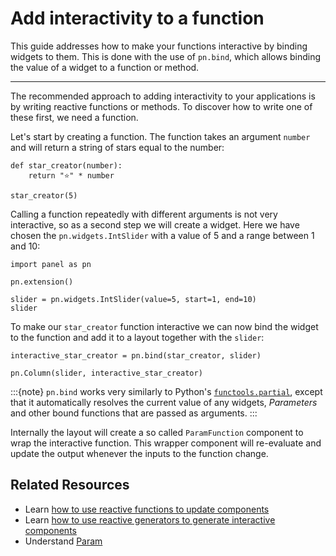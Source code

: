 # Add interactivity to a function

This guide addresses how to make your functions interactive by binding widgets to them. This is done with the use of `pn.bind`, which allows binding the value of a widget to a function or method.

---

The recommended approach to adding interactivity to your applications is by writing reactive functions or methods. To discover how to write one of these first, we need a function.

Let's start by creating a function. The function takes an argument `number` and will return a string of stars equal to the number:

```{pyodide}
def star_creator(number):
    return "⭐" * number

star_creator(5)
```

Calling a function repeatedly with different arguments is not very interactive, so as a second step we will create a widget. Here we have chosen the `pn.widgets.IntSlider` with a value of 5 and a range between 1 and 10:

```{pyodide}
import panel as pn

pn.extension()

slider = pn.widgets.IntSlider(value=5, start=1, end=10)
slider
```


To make our `star_creator` function interactive we can now bind the widget to the function and add it to a layout together with the `slider`:

```{pyodide}
interactive_star_creator = pn.bind(star_creator, slider)

pn.Column(slider, interactive_star_creator)
```

:::{note}
`pn.bind` works very similarly to Python's [`functools.partial`](https://docs.python.org/3/library/functools.html#functools.partial), except that it automatically resolves the current value of any widgets, *Parameters* and other bound functions that are passed as arguments.
:::

Internally the layout will create a so called `ParamFunction` component to wrap the interactive function. This wrapper component will re-evaluate and update the output whenever the inputs to the function change.

## Related Resources

- Learn [how to use reactive functions to update components](bind_component.md)
- Learn [how to use reactive generators to generate interactive components ](bind_generators.md)
- Understand [Param](../../explanation/dependencies/param.md)
